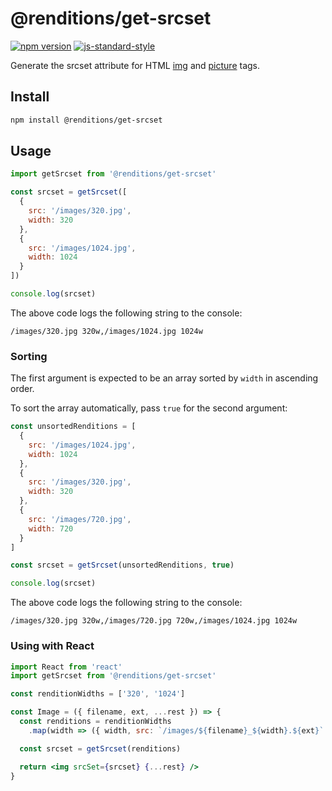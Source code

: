 # @renditions/get-srcset

[![npm version](https://img.shields.io/npm/v/@renditions/get-srcset.svg?style=flat-square)](https://www.npmjs.com/package/@renditions/get-srcset) [![js-standard-style](https://img.shields.io/badge/code%20style-standard-brightgreen.svg?style=flat-square)](https://github.com/feross/standard)

Generate the srcset attribute for HTML [img](https://devdocs.io/html/element/img) and [picture](https://devdocs.io/html/element/source) tags.

## Install

```sh
npm install @renditions/get-srcset
```

## Usage

```js
import getSrcset from '@renditions/get-srcset'

const srcset = getSrcset([
  {
    src: '/images/320.jpg',
    width: 320
  },
  {
    src: '/images/1024.jpg',
    width: 1024
  }
])

console.log(srcset)
```

The above code logs the following string to the console:

```
/images/320.jpg 320w,/images/1024.jpg 1024w
```

### Sorting

The first argument is expected to be an array sorted by `width` in ascending order.

To sort the array automatically, pass `true` for the second argument:

```js
const unsortedRenditions = [
  {
    src: '/images/1024.jpg',
    width: 1024
  },
  {
    src: '/images/320.jpg',
    width: 320
  },
  {
    src: '/images/720.jpg',
    width: 720
  }
]

const srcset = getSrcset(unsortedRenditions, true)

console.log(srcset)
```

The above code logs the following string to the console:

```
/images/320.jpg 320w,/images/720.jpg 720w,/images/1024.jpg 1024w
```


### Using with React

```jsx
import React from 'react'
import getSrcset from '@renditions/get-srcset'

const renditionWidths = ['320', '1024']

const Image = ({ filename, ext, ...rest }) => {
  const renditions = renditionWidths
    .map(width => ({ width, src: `/images/${filename}_${width}.${ext}` }))

  const srcset = getSrcset(renditions)

  return <img srcSet={srcset} {...rest} />
}
```

